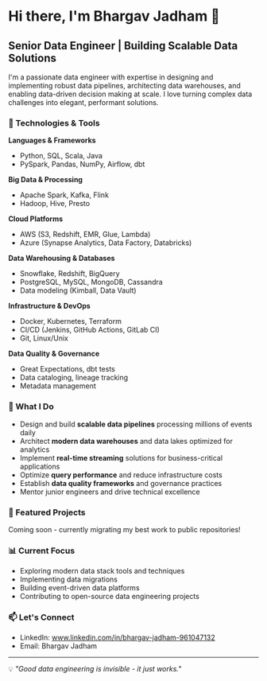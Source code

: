 # Hi there, I'm Bhargav Jadham 👋

## Senior Data Engineer | Building Scalable Data Solutions

I'm a passionate data engineer with expertise in designing and implementing robust data pipelines, architecting data warehouses, and enabling data-driven decision making at scale. I love turning complex data challenges into elegant, performant solutions.

### 🔧 Technologies & Tools

**Languages & Frameworks**
- Python, SQL, Scala, Java
- PySpark, Pandas, NumPy, Airflow, dbt

**Big Data & Processing**
- Apache Spark, Kafka, Flink
- Hadoop, Hive, Presto

**Cloud Platforms**
- AWS (S3, Redshift, EMR, Glue, Lambda)
- Azure (Synapse Analytics, Data Factory, Databricks)

**Data Warehousing & Databases**
- Snowflake, Redshift, BigQuery
- PostgreSQL, MySQL, MongoDB, Cassandra
- Data modeling (Kimball, Data Vault)

**Infrastructure & DevOps**
- Docker, Kubernetes, Terraform
- CI/CD (Jenkins, GitHub Actions, GitLab CI)
- Git, Linux/Unix

**Data Quality & Governance**
- Great Expectations, dbt tests
- Data cataloging, lineage tracking
- Metadata management

### 💼 What I Do

- Design and build **scalable data pipelines** processing millions of events daily
- Architect **modern data warehouses** and data lakes optimized for analytics
- Implement **real-time streaming** solutions for business-critical applications
- Optimize **query performance** and reduce infrastructure costs
- Establish **data quality frameworks** and governance practices
- Mentor junior engineers and drive technical excellence

### 🚀 Featured Projects

Coming soon - currently migrating my best work to public repositories!

### 📊 Current Focus

- Exploring modern data stack tools and techniques
- Implementing data migrations
- Building event-driven data platforms
- Contributing to open-source data engineering projects

### 📫 Let's Connect

- LinkedIn: www.linkedin.com/in/bhargav-jadham-961047132 
- Email: Bhargav Jadham

---

💡 *"Good data engineering is invisible - it just works."*
